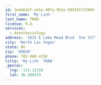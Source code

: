 ```yaml
---
id: 3eeb63ef-a41a-40fa-9b1e-569165722604
first_name: 'My Linh '
last_name: TRAN
license: M.D.
services:
  - Anesthesiology
address: '1815 E Lake Mead Blvd  Ste 317'
city: 'North Las Vegas'
state: NV
zip: '89030'
phone: 702-960-4150
title: 'My Linh  TRAN'
_geoloc:
  lng: -115.12318
  lat: 36.206419
---
```

